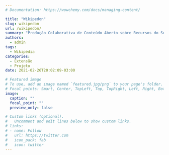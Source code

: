 ```yaml
---
# Documentation: https://wowchemy.com/docs/managing-content/

title: "Wikipedon"
slug: wikipedon
url: /wikipedon/
summary: "Produção Colaborativa de Conteúdo Aberto sobre Recursos do Solo e da Terra"
authors:
  - admin
tags:
  - Wikipédia
categories:
  - Extensão
  - Projeto
date: 2021-02-26T20:02:09-03:00

# Featured image
# To use, add an image named `featured.jpg/png` to your page's folder.
# Focal points: Smart, Center, TopLeft, Top, TopRight, Left, Right, BottomLeft, Bottom, BottomRight.
image:
  caption: ""
  focal_point: ""
  preview_only: false

# Custom links (optional).
#   Uncomment and edit lines below to show custom links.
# links:
# - name: Follow
#   url: https://twitter.com
#   icon_pack: fab
#   icon: twitter
---
```

